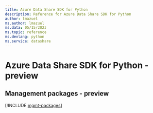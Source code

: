 ```yaml
---
title: Azure Data Share SDK for Python
description: Reference for Azure Data Share SDK for Python
author: lmazuel
ms.author: lmazuel
ms.data: 05/15/2023
ms.topic: reference
ms.devlang: python
ms.service: datashare
---
```

# Azure Data Share SDK for Python - preview

## Management packages - preview
[!INCLUDE [mgmt-packages](data-share-mgmt-index.md)]